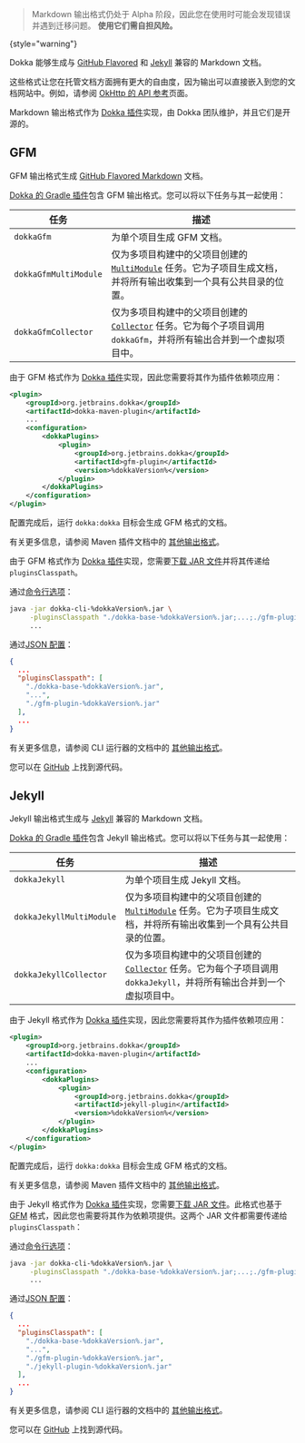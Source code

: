 [//]: # (title: Markdown)

> Markdown 输出格式仍处于 Alpha 阶段，因此您在使用时可能会发现错误并遇到迁移问题。
> **使用它们需自担风险。**
>
{style="warning"}

Dokka 能够生成与 [GitHub Flavored](#gfm) 和 [Jekyll](#jekyll) 兼容的 Markdown 文档。

这些格式让您在托管文档方面拥有更大的自由度，因为输出可以直接嵌入到您的文档网站中。例如，请参阅 [OkHttp 的 API 参考](https://square.github.io/okhttp/5.x/okhttp/okhttp3/)页面。

Markdown 输出格式作为 [Dokka 插件](dokka-plugins.md)实现，由 Dokka 团队维护，并且它们是开源的。

## GFM

GFM 输出格式生成 [GitHub Flavored Markdown](https://github.github.com/gfm/) 文档。

<tabs group="build-script">
<tab title="Gradle" group-key="kotlin">

[Dokka 的 Gradle 插件](dokka-gradle.md)包含 GFM 输出格式。您可以将以下任务与其一起使用：

| **任务** | **描述** |
|---|---|
| `dokkaGfm` | 为单个项目生成 GFM 文档。 |
| `dokkaGfmMultiModule` | 仅为多项目构建中的父项目创建的 [`MultiModule`](dokka-gradle.md#multi-project-builds) 任务。它为子项目生成文档，并将所有输出收集到一个具有公共目录的位置。 |
| `dokkaGfmCollector` | 仅为多项目构建中的父项目创建的 [`Collector`](dokka-gradle.md#collector-tasks) 任务。它为每个子项目调用 `dokkaGfm`，并将所有输出合并到一个虚拟项目中。 |

</tab>
<tab title="Maven" group-key="groovy">

由于 GFM 格式作为 [Dokka 插件](dokka-plugins.md#apply-dokka-plugins)实现，因此您需要将其作为插件依赖项应用：

```xml
<plugin>
    <groupId>org.jetbrains.dokka</groupId>
    <artifactId>dokka-maven-plugin</artifactId>
    ...
    <configuration>
        <dokkaPlugins>
            <plugin>
                <groupId>org.jetbrains.dokka</groupId>
                <artifactId>gfm-plugin</artifactId>
                <version>%dokkaVersion%</version>
            </plugin>
        </dokkaPlugins>
    </configuration>
</plugin>
```

配置完成后，运行 `dokka:dokka` 目标会生成 GFM 格式的文档。

有关更多信息，请参阅 Maven 插件文档中的 [其他输出格式](dokka-maven.md#other-output-formats)。

</tab>
<tab title="CLI" group-key="cli">

由于 GFM 格式作为 [Dokka 插件](dokka-plugins.md#apply-dokka-plugins)实现，您需要[下载 JAR 文件](https://repo1.maven.org/maven2/org/jetbrains/dokka/gfm-plugin/%dokkaVersion%/gfm-plugin-%dokkaVersion%.jar)并将其传递给 `pluginsClasspath`。

通过[命令行选项](dokka-cli.md#run-with-command-line-options)：

```Bash
java -jar dokka-cli-%dokkaVersion%.jar \
     -pluginsClasspath "./dokka-base-%dokkaVersion%.jar;...;./gfm-plugin-%dokkaVersion%.jar" \
     ...
```

通过[JSON 配置](dokka-cli.md#run-with-json-configuration)：

```json
{
  ...
  "pluginsClasspath": [
    "./dokka-base-%dokkaVersion%.jar",
    "...",
    "./gfm-plugin-%dokkaVersion%.jar"
  ],
  ...
}
```

有关更多信息，请参阅 CLI 运行器的文档中的 [其他输出格式](dokka-cli.md#other-output-formats)。

</tab>
</tabs>

您可以在 [GitHub](https://github.com/Kotlin/dokka/tree/%dokkaVersion%/dokka-subprojects/plugin-gfm) 上找到源代码。

## Jekyll

Jekyll 输出格式生成与 [Jekyll](https://jekyllrb.com/) 兼容的 Markdown 文档。

<tabs group="build-script">
<tab title="Gradle" group-key="kotlin">

[Dokka 的 Gradle 插件](dokka-gradle.md)包含 Jekyll 输出格式。您可以将以下任务与其一起使用：

| **任务** | **描述** |
|---|---|
| `dokkaJekyll` | 为单个项目生成 Jekyll 文档。 |
| `dokkaJekyllMultiModule` | 仅为多项目构建中的父项目创建的 [`MultiModule`](dokka-gradle.md#multi-project-builds) 任务。它为子项目生成文档，并将所有输出收集到一个具有公共目录的位置。 |
| `dokkaJekyllCollector` | 仅为多项目构建中的父项目创建的 [`Collector`](dokka-gradle.md#collector-tasks) 任务。它为每个子项目调用 `dokkaJekyll`，并将所有输出合并到一个虚拟项目中。 |

</tab>
<tab title="Maven" group-key="groovy">

由于 Jekyll 格式作为 [Dokka 插件](dokka-plugins.md#apply-dokka-plugins)实现，因此您需要将其作为插件依赖项应用：

```xml
<plugin>
    <groupId>org.jetbrains.dokka</groupId>
    <artifactId>dokka-maven-plugin</artifactId>
    ...
    <configuration>
        <dokkaPlugins>
            <plugin>
                <groupId>org.jetbrains.dokka</groupId>
                <artifactId>jekyll-plugin</artifactId>
                <version>%dokkaVersion%</version>
            </plugin>
        </dokkaPlugins>
    </configuration>
</plugin>
```

配置完成后，运行 `dokka:dokka` 目标会生成 GFM 格式的文档。

有关更多信息，请参阅 Maven 插件文档中的 [其他输出格式](dokka-maven.md#other-output-formats)。

</tab>
<tab title="CLI" group-key="cli">

由于 Jekyll 格式作为 [Dokka 插件](dokka-plugins.md#apply-dokka-plugins)实现，您需要[下载 JAR 文件](https://repo1.maven.org/maven2/org/jetbrains/dokka/jekyll-plugin/%dokkaVersion%/jekyll-plugin-%dokkaVersion%.jar)。此格式也基于 [GFM](#gfm) 格式，因此您也需要将其作为依赖项提供。这两个 JAR 文件都需要传递给 `pluginsClasspath`：

通过[命令行选项](dokka-cli.md#run-with-command-line-options)：

```Bash
java -jar dokka-cli-%dokkaVersion%.jar \
     -pluginsClasspath "./dokka-base-%dokkaVersion%.jar;...;./gfm-plugin-%dokkaVersion%.jar;./jekyll-plugin-%dokkaVersion%.jar" \
     ...
```

通过[JSON 配置](dokka-cli.md#run-with-json-configuration)：

```json
{
  ...
  "pluginsClasspath": [
    "./dokka-base-%dokkaVersion%.jar",
    "...",
    "./gfm-plugin-%dokkaVersion%.jar",
    "./jekyll-plugin-%dokkaVersion%.jar"
  ],
  ...
}
```

有关更多信息，请参阅 CLI 运行器的文档中的 [其他输出格式](dokka-cli.md#other-output-formats)。

</tab>
</tabs>

您可以在 [GitHub](https://github.com/Kotlin/dokka/tree/%dokkaVersion%/dokka-subprojects/plugin-jekyll) 上找到源代码。